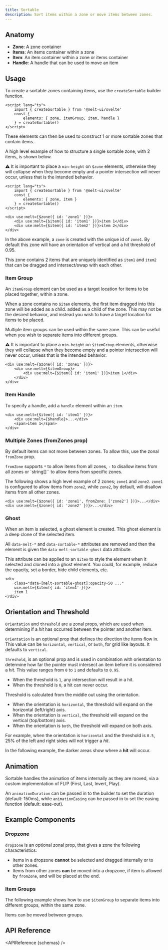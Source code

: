 ```yaml
---
title: Sortable
description: Sort items within a zone or move items between zones.
---
```


<script>
    import { APIReference, Preview, Callout } from '$docs/components'
    export let snippets
    export let previews
    export let schemas
</script>

## Anatomy

- **Zone**: A zone container
- **Items**: An items container within a zone
- **Item**: An item container within a zone or items container
- **Handle**: A handle that can be used to move an item

## Usage

To create a sortable zones containing items, use the `createSortable` builder function.

```svelte {3-5}
<script lang="ts">
	import { createSortable } from '@melt-ui/svelte'
	const {
		elements: { zone, itemGroup, item, handle }
	} = createSortable()
</script>
```

These elements can then be used to construct 1 or more sortable zones that contain items.

A high level example of how to structure a single sortable zone, with 2 items, is shown below.

<Callout type='warning'>

⚠️ It is important to place a <code>min-height</code> on <code>$zone</code> elements, otherwise they
will collapse when they become empty and a pointer intersection will never occur, unless that is the
intended behavior.

</Callout>

```svelte
<script lang="ts">
	import { createSortable } from '@melt-ui/svelte'
	const {
		elements: { zone, item }
	} = createSortable()
</script>

<div use:melt={$zone({ id: 'zone1' })}>
	<div use:melt={$item({ id: 'item1' })}>item 1</div>
	<div use:melt={$item({ id: 'item2' })}>item 2</div>
</div>
```

In the above example, a `zone` is created with the unique id of `zone1`. By default this zone will
have an orientation of vertical and a hit threshold of 0.95.

This zone contains 2 items that are uniquely identified as `item1` and `item2` that can be dragged
and intersect/swap with each other.

### Item Group

An `itemGroup` element can be used as a target location for items to be placed together, within a
zone.

When a zone contains no `$item` elements, the first item dragged into this zone will be added as a
child. added as a child of the zone. This may not be the desired behavior, and instead you wish to
have a target location for items to be placed.

Multiple item groups can be used within the same zone. This can be useful when you wish to separate
items into different groups.

<Callout type='warning'>

⚠️ It is important to place a <code>min-height</code> on <code>$itemGroup</code> elements, otherwise
they will collapse when they become empty and a pointer intersection will never occur, unless that
is the intended behavior.

</Callout>

```svelte {2}
<div use:melt={$zone({ id: 'zone1' })}>
	<div use:melt={$itemGroup}>
		<div use:melt={$item({ id: 'item1' })}>item 1</div>
	</div>
</div>
```

### Item Handle

To specify a handle, add a `handle` element within an `item`.

```svelte {2}
<div use:melt={$item({ id: 'item1' })}>
	<div use:melt={$handle}>...</div>
	<span>item 1</span>
</div>
```

### Multiple Zones (fromZones prop)

By default items can not move between zones. To allow this, use the zonal `fromZone` prop.

`fromZone` supports `*` to allow items from all zones, `-` to disallow items from all zones or
`string[]`` to allow items from specific zones.

The following shows a high level example of 2 zones; `zone1` and `zone2`. `zone1` is configured to
allow items from `zone2`, while `zone2`, by default, will disallow items from all other zones.

```svelte {1}
<div use:melt={$zone({ id: 'zone1', fromZone: ['zone2'] })}>...</div>
<div use:melt={$zone({ id: 'zone2' })}>...</div>
```

### Ghost

When an item is selected, a ghost element is created. This ghost element is a deep clone of the
selected item.

All `data-melt-*` and `data-sortable-*` attributes are removed and then the element is given the
`data-melt-sortable-ghost` data attribute.

This attribute can be applied to an `$item` to style the element when it selected and cloned into a
ghost element. You could, for example, reduce the opacity, set a border, hide child elements, etc.

<!-- prettier-ignore -->
```svelte {2}
<div 
	class="data-[melt-sortable-ghost]:opacity-50 ..." 
	use:melt={$item({ id: 'item1' })}>
	item 1
</div>
```

## Orientation and Threshold

`Orientation` and `threshold` are a zonal props, which are used when determining if a _hit_ has
occurred between the pointer and another item.

`Orientation` is an optional prop that defines the direction the items flow in. This value can be
`horizontal`, `vertical`, or `both`, for grid like layouts. It defaults to `vertical`.

`threshold`, is an optional prop and is used in combination with orientation to determine how far
the pointer must intersect an item before it is considered a _hit_. This value ranges from `0` to
`1` and defaults to `0.95`.

- When the threshold is `1`, any intersection will result in a hit.
- When the threshold is `0`, a hit can never occur.

Threshold is calculated from the middle out using the orientation.

- When the orientation is `horizontal`, the threshold will expand on the horizontal (left/right)
  axis.
- When the orientation is `vertical`, the threshold will expand on the vertical (top/bottom) axis.
- When the orientation is `both`, the threshold will expand on both axis.

For example, when the orientation is `horizontal` and the threshold is `0.5`, 25% of the left and
right sides will not trigger a _hit_.

In the following example, the darker areas show where a **hit** will occur.

<Preview code={snippets.threshold}>
    <svelte:component this={previews.threshold} />
</Preview>

## Animation

Sortable handles the animation of items internally as they are moved, via a custom implementation of
FLIP (First, Last, Invert, Play).

An `animationDuration` can be passed in to the builder to set the duration (default: 150ms), while
`animationEasing` can be passed in to set the easing function (default: ease-out).

<Preview code={snippets.animation}>
    <svelte:component this={previews.animation} />
</Preview>

## Example Components

### Dropzone

`dropzone` is an optional zonal prop, that gives a zone the following characteristics:

- Items in a dropzone **cannot** be selected and dragged internally or to other zones.
- Items from other zones **can** be moved into a dropzone, if item is allowed by `fromZone`, and
  will be placed at the end.

<Preview code={snippets.dropzone}>
    <svelte:component this={previews.dropzone} />
</Preview>

### Item Groups

The following example shows how to use `$itemGroup` to separate items into different groups, within
the same zone.

Items can be moved between groups.

<Preview code={snippets.items}>
    <svelte:component this={previews.items} />
</Preview>

## API Reference

<APIReference {schemas} />
